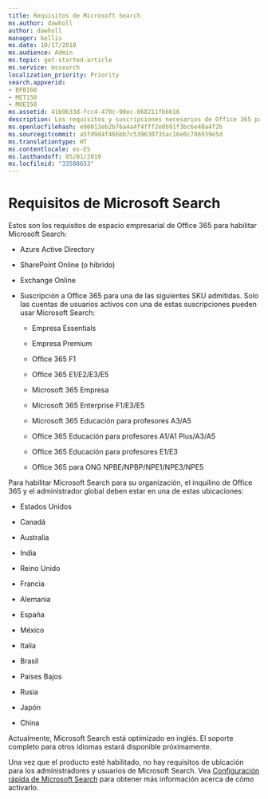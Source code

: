 ```yaml
---
title: Requisitos de Microsoft Search
ms.author: dawholl
author: dawholl
manager: kellis
ms.date: 10/17/2018
ms.audience: Admin
ms.topic: get-started-article
ms.service: mssearch
localization_priority: Priority
search.appverid:
- BFB160
- MET150
- MOE150
ms.assetid: 41b9b33d-fcc4-470c-90ec-068211fbbb16
description: Los requisitos y suscripciones necesarios de Office 365 para habilitar Microsoft Search
ms.openlocfilehash: e90013eb2b76a4a4f4fff2e8b91f3bc6e48a4f2b
ms.sourcegitcommit: a5fd9d4f46bbb7c539630735ac16e0c786939e5d
ms.translationtype: HT
ms.contentlocale: es-ES
ms.lasthandoff: 05/01/2019
ms.locfileid: "33508653"
---
```

# <a name="requirements-for-microsoft-search"></a>Requisitos de Microsoft Search

Estos son los requisitos de espacio empresarial de Office 365 para habilitar Microsoft Search: 
  
- Azure Active Directory
    
- SharePoint Online (o híbrido)
    
- Exchange Online
    
- Suscripción a Office 365 para una de las siguientes SKU admitidas. Solo las cuentas de usuarios activos con una de estas suscripciones pueden usar Microsoft Search:
    
  - Empresa Essentials
    
  - Empresa Premium
    
  - Office 365 F1
    
  - Office 365 E1/E2/E3/E5
    
  - Microsoft 365 Empresa
    
  - Microsoft 365 Enterprise F1/E3/E5
    
  - Microsoft 365 Educación para profesores A3/A5
    
  - Office 365 Educación para profesores A1/A1 Plus/A3/A5
    
  - Office 365 Educación para profesores E1/E3
    
  - Office 365 para ONG NPBE/NPBP/NPE1/NPE3/NPE5
    
Para habilitar Microsoft Search para su organización, el inquilino de Office 365 y el administrador global deben estar en una de estas ubicaciones:
  
- Estados Unidos
    
- Canadá
    
- Australia
    
- India
    
- Reino Unido
    
- Francia
    
- Alemania
  
- España
    
- México
    
- Italia
    
- Brasil
    
- Países Bajos
    
- Rusia
    
- Japón

- China
 
Actualmente, Microsoft Search está optimizado en inglés. El soporte completo para otros idiomas estará disponible próximamente.

Una vez que el producto esté habilitado, no hay requisitos de ubicación para los administradores y usuarios de Microsoft Search. Vea [Configuración rápida de Microsoft Search](quick-set-up.md) para obtener más información acerca de cómo activarlo. 

  

